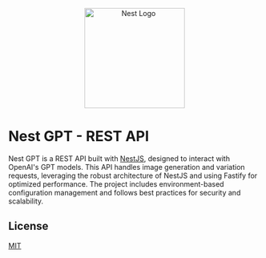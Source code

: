 <p align="center">
  <a href="http://nestjs.com/" target="blank"><img src="https://nestjs.com/img/logo-small.svg" width="200" alt="Nest Logo" /></a>
</p>

# Nest GPT - REST API

Nest GPT is a REST API built with [NestJS](https://nestjs.com/), designed to interact with OpenAI's GPT models. This API handles image generation and variation requests, leveraging the robust architecture of NestJS and using Fastify for optimized performance. The project includes environment-based configuration management and follows best practices for security and scalability.

## License

[MIT](https://choosealicense.com/licenses/mit/)
